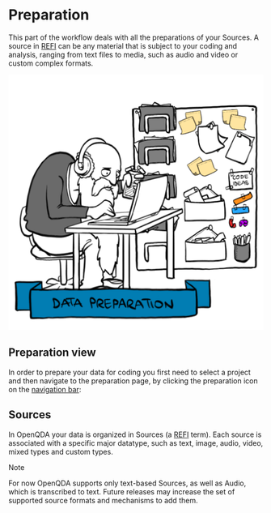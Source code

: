 # Preparation


This part of the workflow deals with all the preparations of your Sources.
A source in [REFI](../../refi.md) can be any material that is subject to your coding and analysis,
ranging from text files to media, such as audio and video or custom complex formats.

<div align="center">

![preparation image](../../public/img/data_preparation.png)

</div>

## Preparation view
In order to prepare your data for coding you first need to select a project
and then navigate to the preparation page, by clicking the preparation icon
on the [navigation bar](../../ui.md):



## Sources
In OpenQDA your data is organized in Sources (a [REFI](../../refi.md) term).
Each source is associated with a specific major datatype, 
such as text, image, audio, video, mixed types and custom types.

> [!NOTE]
> For now OpenQDA supports only text-based Sources, as well as Audio, which is transcribed to text.
> Future releases may increase the set of supported source formats and mechanisms to add them.

